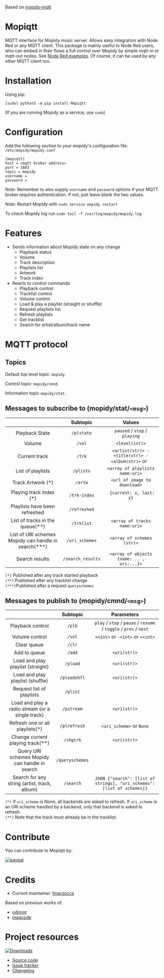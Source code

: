 Based on [mopidy-mqtt](https://github.com/odiroot/mopidy-mqtt)

# Mopiqtt
 MQTT interface for Mopidy music server. Allows easy integration with Node Red or any MQTT client.
 This package is mainly useful to Node Red users, who can embed in their flows a full control over Mopidy by simple mqtt-in or mqtt-out nodes. See [Node Red examples](https://github.com/fmarzocca/Mopiqtt/tree/Development/NodeRed%20examples). Of course, it can be used by any other MQTT client too.


# Installation

Using pip:
```
[sudo] python3 -m pip install Mopiqtt
```
(If you are running Mopidy as a service, use `sudo`)

# Configuration

Add the following section to your mopidy's configuration file: `/etc/mopidy/mopidy.conf`


```
[mopiqtt]
host = <mqtt broker address>
port = 1883
topic = mopidy
username =
password =
```

*Note*: Remember to also supply `username` and `password` options if your
MQTT broker requires authentication. If not, just leave blank the two values.

*Note*: Restart Mopidy with `sudo service mopidy restart`

To check Mopidy log run `sudo tail -f /var/log/mopidy/mopidy.log`

# Features

* Sends information about Mopidy state on any change
    - Playback status
    - Volume
    - Track description
    - Playlists list
    - Artwork
    - Track index
* Reacts to control commands
    - Playback control
    - Tracklist control
    - Volume control
    - Load & play a playlist (straight or shuffle)
    - Request playlists list
    - Refresh playlists
    - Get tracklist
    - Search for artist/album/track name


# MQTT protocol

## Topics

Default top level topic: `mopidy`.

Control topic: `mopidy/cmnd`.

Information topic `mopidy/stat`.

## Messages to subscribe to (mopidy/stat/`<msg>`)

|               |  Subtopic |                  Values                   |
|:-------------:|:---------:|:-----------------------------------------:|
| Playback State|   `/plstate`  | `paused` / `stop` / `playing`         |
| Volume        |   `/vol`  |               `<level(int)>`               |
| Current track |   `/trk`  | `<artist(str)> - <title(str)> - <album(str)>` or ` ` |
| List of playlists | `/plists` | `<array of playlists name:uri>`       |
| Track Artwork (*)| `/artw`   |   `<url of image to download>`         | 
| Playing track index (*)| `/trk-index` |  ` {current: x, last: y}`     |
| Playlists have been refreshed | `/refreshed` | ` `                    |
| List of tracks in the queue(**)   | `/trklist` | `<array of tracks name:uri>` |
| List of URI schemes Mopidy can handle in search(***) | `/uri_schemes` | `<array of schemes (str)>` |
| Search results | `/search_results` | `<array of objects {name: .. , uri:...}>` |

`(*)`  Published after any track started playback  
`(**)` Published after any tracklist change  
`(***)`Published after a request `queryschemes`

## Messages to publish to (mopidy/cmnd/`<msg>`)

|                 | Subtopic |                               Parameters                           |
|:----------------:|:--------:|:-----------------------------------------------------------------:|
| Playback control | `/plb`   | `play` / `stop` / `pause` / `resume` / `toggle` / `prev` / `next` |
| Volume control   | `/vol`   | `=<int>` or `-<int>` or `+<int>`                                  |
| Clear queue      | `/clr`   | ` `                                                               |
| Add to queue     | `/add`   | `<uri(str)>`                                                       |
| Load and play playlist (straight)  | `/pload` | `<uri(str)>`                                     |
| Load and play playlist (shuffle)   |   `/ploadshfl` | `<uri(str)>`                               |   
| Request list of playlists| `/plist` | ` `                                                       |
| Load and play a radio stream (or a single track) | `/pstream`| `<uri(str)>`                      |
| Refresh one or all playlists(*)| `/plrefresh` | `<uri_scheme>` or `None`                        |
| Change current playing track(**)| `/chgtrk` |    `<uri(str)>`                                    |
| Query URI schemes Mopidy can handle in search | `/queryschemes` |  ` `                           |
| Search for any string (artist, track, album) | `/search` | `JSON {"search": [list of strings], "uri_schemes": [list of schemes]}` | 


`(*)` If `uri_scheme` is None, all backends are asked to refresh. If `uri_scheme` is an URI scheme handled by a backend, only that backend is asked to refresh.  
`(**)` Note that the track must already be in the tracklist.


# Contribute

You can contribute to Mopiqtt by:
   
[![paypal](https://img.shields.io/badge/donate-paypal-blue.svg?style=flat-square)](https://www.paypal.com/donate/?hosted_button_id=NQHVVDCNK3UDL)

# Credits
- Current maintainer: [fmarzocca](https://github.com/fmarzocca)

Based on previous works of:
-  [odiroot](https://github.com/odiroot)
-  [magcode](https://github.com/magcode>)

# Project resources
[![Downloads](https://pepy.tech/badge/mopiqtt)](https://pepy.tech/project/mopiqtt)

- [Source code](<https://github.com/fmarzocca/mopiqtt>)
- [Issue tracker](<https://github.com/fmarzocca/mopiqtt/issues>)
- [Changelog](<https://github.com/fmarzocca/mopiqtt/blob/main/CHANGELOG.md>)
